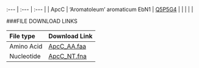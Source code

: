 
 :--- | :--- | :--- |
| ApcC | ‘Aromatoleum’ aromaticum EbN1 | [Q5P5G4](http://www.ncbi.nlm.nih.gov/protein/Q5P5G4) |
| []() | | |

###FILE DOWNLOAD LINKS

 File type | Download Link |
 :--- | :---------- | 
| Amino Acid | [ApcC_AA.faa](amino_acid/ApcC_AA.faa) |
| Nucleotide | [ApcC_NT.fna](nucleotide/apcC_NT.fna) |

